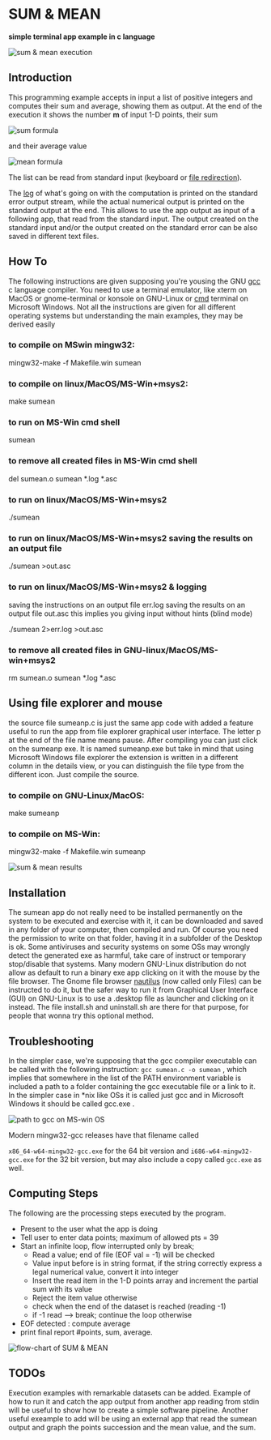 # SUM & MEAN

**simple terminal app example in c language**

![sum & mean execution](./sumean.png)

## Introduction

This programming example accepts in input a list of positive integers
and computes their sum and average, showing them as output. At the end
of the execution it shows the number __m__ of input 1-D points, their sum

![sum formula](./sum.png) 

and their average value 

![mean formula](./mean.png)

The list can be read from standard input (keyboard or [file
redirection](https://en.wikipedia.org/wiki/Standard_streams)).

The [log](https://en.wikipedia.org/wiki/Logging_(software)) of what's
going on with the computation is printed on the standard error output
stream, while the actual numerical output is printed on the standard
output at the end. This allows to use the app output as input of a
following app, that read from the standard input. The output created on
the standard input and/or the output created on the standard error can
be also saved in different text files.

## How To

The following instructions are given supposing you're yousing the GNU
[gcc](https://gcc.gnu.org/) c language compiler. You need to use a
terminal emulator, like xterm on MacOS or gnome-terminal or konsole on
GNU-Linux or
[cmd](https://www.howtogeek.com/235101/10-ways-to-open-the-command-prompt-in-windows-10/)
terminal on Microsoft Windows. Not all the instructions are given for
all different operating systems but understanding the main examples,
they may be derived easily

### to compile on MSwin mingw32:

mingw32-make -f Makefile.win sumean

### to compile on linux/MacOS/MS-Win+msys2:

make sumean

### to run on MS-Win cmd shell

sumean

### to remove all created files in MS-Win cmd shell

del sumean.o sumean \*.log \*.asc

### to run on linux/MacOS/MS-Win+msys2

./sumean

### to run on linux/MacOS/MS-Win+msys2 saving the results on an output file

./sumean >out.asc

### to run on linux/MacOS/MS-Win+msys2 & logging

saving the instructions on an output file err.log saving the results on
an output file out.asc this implies you giving input without hints
(blind mode)

./sumean 2>err.log >out.asc

### to remove all created files in GNU-linux/MacOS/MS-win+msys2

rm sumean.o sumean \*.log \*.asc

Using file explorer and mouse
-----------------------------

the source file sumeanp.c is just the same app code with added a feature
useful to run the app from file explorer graphical user interface. 
The letter p at the end of the file name means pause. 
After compiling you can just click on the sumeanp exe. 
It is named sumeanp.exe but take in mind that using 
Microsoft Windows file explorer the extension is written in a different column
in the details view, or you can distinguish the file type from the
different icon. Just compile the source.

### to compile on GNU-Linux/MacOS:

make sumeanp

### to compile on MS-Win:

mingw32-make -f Makefile.win sumeanp

![sum & mean results](./smrun.png)

## Installation

The sumean app do not really need to be installed permanently on the
system to be executed and exercise with it, it can be downloaded and
saved in any folder of your computer, then compiled and run. Of course
you need the permission to write on that folder, having it in a
subfolder of the Desktop is ok. Some antiviruses and security systems on
some OSs may wrongly detect the generated exe as harmful, take care of
instruct or temporary stop/disable that systems. Many modern GNU-Linux
distribution do not allow as default to run a binary exe app clicking on
it with the mouse by the file browser. The Gnome file browser
[nautilus](https://wiki.gnome.org/Apps/Files) (now called only Files)
can be instructed to do it, but the safer way to run it from Graphical
User Interface (GUI) on GNU-Linux is to use a .desktop file as launcher
and clicking on it instead. The file install.sh and uninstall.sh are
there for that purpose, for people that wonna try this optional method.

## Troubleshooting

In the simpler case, we're supposing that the gcc compiler executable
can be called with the following instruction: `gcc sumean.c -o sumean` ,
which implies that somewhere in the list of the PATH environment
variable is included a path to a folder containing the gcc executable
file or a link to it. In the simpler case in \*nix like OSs it is called
just gcc and in Microsoft Windows it should be called gcc.exe . 

![path to gcc on MS-win OS](./whereisgcconwin.png)

Modern mingw32-gcc releases have that filename called

`x86_64-w64-mingw32-gcc.exe` for the 64 bit version and
`i686-w64-mingw32-gcc.exe` for the 32 bit version, but may also include
a copy called `gcc.exe` as well.

## Computing Steps

The following are the processing steps executed by the program.

- Present to the user what the app is doing 
- Tell user to enter data points; maximum of allowed pts = 39
- Start an infinite loop, flow interrupted only by break;
	- Read a value; end of file (EOF val = -1) will be checked 
	- Value input before is in string format, if the string correctly express a legal numerical value, convert it into integer 
	- Insert the read item in the 1-D points array and increment the partial sum with its value
	- Reject the item value otherwise
	- check when the end of the dataset is reached (reading -1)
	- if -1 read --> break; continue the loop otherwise
- EOF detected : compute average
- print final report #points, sum, average.


![flow-chart of SUM & MEAN](./sumean_flowchart.png)


## TODOs

Execution examples with remarkable datasets can be added.
Example of how to run it and catch the app output from another
app reading from stdin will be useful to show how to create
a simple software pipeline. Another useful exeample to add
will be using an external app that read the sumean output
and graph the points succession and the mean value, and the sum.
